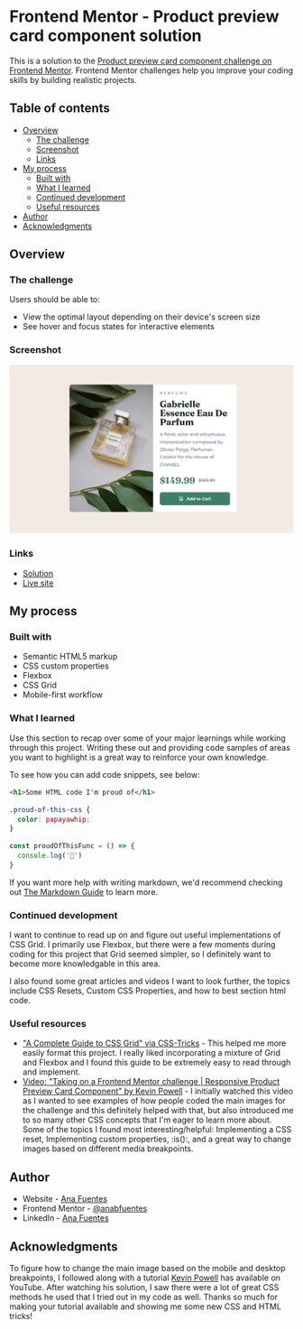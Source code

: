 # Frontend Mentor - Product preview card component solution

This is a solution to the [Product preview card component challenge on Frontend Mentor](https://www.frontendmentor.io/challenges/product-preview-card-component-GO7UmttRfa). Frontend Mentor challenges help you improve your coding skills by building realistic projects. 

## Table of contents

- [Overview](#overview)
  - [The challenge](#the-challenge)
  - [Screenshot](#screenshot)
  - [Links](#links)
- [My process](#my-process)
  - [Built with](#built-with)
  - [What I learned](#what-i-learned)
  - [Continued development](#continued-development)
  - [Useful resources](#useful-resources)
- [Author](#author)
- [Acknowledgments](#acknowledgments)

## Overview

### The challenge

Users should be able to:

- View the optimal layout depending on their device's screen size
- See hover and focus states for interactive elements

### Screenshot

![screenshot of my solution](/images/product-preview-card.png)

### Links

- [Solution](https://github.com/anabfuentes/product-preview-card)
- [Live site](https://your-live-site-url.com)

## My process

### Built with

- Semantic HTML5 markup
- CSS custom properties
- Flexbox
- CSS Grid
- Mobile-first workflow

### What I learned

Use this section to recap over some of your major learnings while working through this project. Writing these out and providing code samples of areas you want to highlight is a great way to reinforce your own knowledge.

To see how you can add code snippets, see below:

```html
<h1>Some HTML code I'm proud of</h1>
```
```css
.proud-of-this-css {
  color: papayawhip;
}
```
```js
const proudOfThisFunc = () => {
  console.log('🎉')
}
```

If you want more help with writing markdown, we'd recommend checking out [The Markdown Guide](https://www.markdownguide.org/) to learn more.

### Continued development

I want to continue to read up on and figure out useful implementations of CSS Grid. I primarily use Flexbox, but there were a few moments during coding for this project that Grid seemed simpler, so I definitely want to become more knowledgable in this area.

I also found some great articles and videos I want to look further, the topics include CSS Resets, Custom CSS Properties, and how to best section html code.

### Useful resources

- ["A Complete Guide to CSS Grid" via CSS-Tricks](https://css-tricks.com/snippets/css/complete-guide-grid/) - This helped me more easily format this project. I really liked incorporating a mixture of Grid and Flexbox and I found this guide to be extremely easy to read through and implement.
- [Video: "Taking on a Frontend Mentor challenge | Responsive Product Preview Card Component" by Kevin Powell](https://www.youtube.com/watch?v=B2WL6KkqhLQ) - I initially watched this video as I wanted to see examples of how people coded the main images for the challenge and this definitely helped with that, but also introduced me to so many other CSS concepts that I'm eager to learn more about. Some of the topics I found most interesting/helpful: Implementing a CSS reset, Implementing custom properties, :is():, and a great way to change images based on different media breakpoints.

## Author

- Website - [Ana Fuentes](https://www.anafuentes.com/)
- Frontend Mentor - [@anabfuentes](https://www.frontendmentor.io/profile/anabfuentes)
- LinkedIn - [Ana Fuentes](https://www.linkedin.com/in/anafuentesdeveloper/)

## Acknowledgments

To figure how to change the main image based on the mobile and desktop breakpoints, I followed along with a tutorial [Kevin Powell](https://youtube.com/kevinpowell) has available on YouTube. After watching his solution, I saw there were a lot of great CSS methods he used that I tried out in my code as well. Thanks so much for making your tutorial available and showing me some new CSS and HTML tricks!

